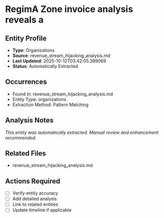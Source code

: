 # RegimA Zone invoice analysis reveals a

## Entity Profile
- **Type**: Organizations
- **Source**: revenue_stream_hijacking_analysis.md
- **Last Updated**: 2025-10-12T03:42:05.399069
- **Status**: Automatically Extracted

## Occurrences
- Found in: revenue_stream_hijacking_analysis.md
- Entity Type: organizations
- Extraction Method: Pattern Matching

## Analysis Notes
*This entity was automatically extracted. Manual review and enhancement recommended.*

## Related Files
- revenue_stream_hijacking_analysis.md

## Actions Required
- [ ] Verify entity accuracy
- [ ] Add detailed analysis
- [ ] Link to related entities
- [ ] Update timeline if applicable
